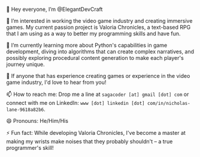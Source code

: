👋 Hey everyone, I’m @ElegantDevCraft

👀 I’m interested in working the video game industry and creating immersive games. My current passion project is Valoria Chronicles, a text-based RPG that I am using as a way to better my programming skills and have fun.

🌱 I’m currently learning more about Python's capabilities in game development, diving into algorithms that can create complex narratives, and possibly exploring procedural content generation to make each player's journey unique.

💞️ If anyone that has experience creating games or experience in the video game industry, I'd love to hear from you!

📫 How to reach me: Drop me a line at `sagacoder [at] gmail [dot] com` or connect with me on LinkedIn: `www [dot] linkedin [dot] com/in/nicholas-lane-9618a82b6`.

😄 Pronouns: He/Him/His

⚡ Fun fact: While developing Valoria Chronicles, I've become a master at making my wrists make noises that they probably shouldn't – a true programmer's skill!

<!---
ElegantDevCraft/ElegantDevCraft is a ✨ special ✨ repository because its `README.md` (this file) appears on your GitHub profile.
You can click the Preview link to take a look at your changes.
--->
